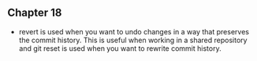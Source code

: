 ## Chapter 18

* revert is used when you want to undo changes in a way that preserves the commit history. This is useful when working in a shared repository and git reset is used when you want to rewrite commit history.